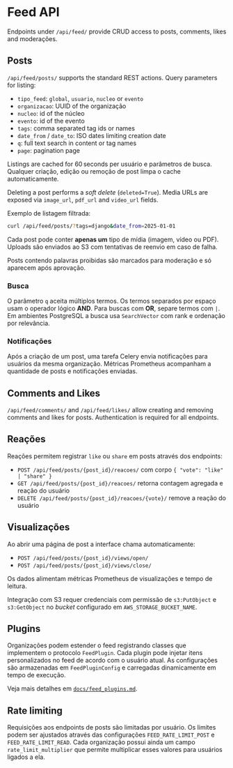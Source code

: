 # Feed API

Endpoints under `/api/feed/` provide CRUD access to posts, comments, likes and moderações.

## Posts

`/api/feed/posts/` supports the standard REST actions. Query parameters for listing:

- `tipo_feed`: `global`, `usuario`, `nucleo` or `evento`
- `organizacao`: UUID of the organização
- `nucleo`: id of the núcleo
- `evento`: id of the evento
- `tags`: comma separated tag ids or names
- `date_from` / `date_to`: ISO dates limiting creation date
- `q`: full text search in content or tag names
- `page`: pagination page

Listings are cached for 60 seconds per usuário e parâmetros de busca. Qualquer criação,
edição ou remoção de post limpa o cache automaticamente.

Deleting a post performs a *soft delete* (`deleted=True`). Media URLs are exposed via
`image_url`, `pdf_url` and `video_url` fields.

Exemplo de listagem filtrada:

```bash
curl /api/feed/posts/?tags=django&date_from=2025-01-01
```

Cada post pode conter **apenas um** tipo de mídia (imagem, vídeo ou PDF).
Uploads são enviados ao S3 com tentativas de reenvio em caso de falha.

Posts contendo palavras proibidas são marcados para moderação e só aparecem
após aprovação.

### Busca

O parâmetro `q` aceita múltiplos termos. Os termos separados por espaço usam o
operador lógico **AND**. Para buscas com **OR**, separe termos com `|`. Em
ambientes PostgreSQL a busca usa `SearchVector` com rank e ordenação por
relevância.

### Notificações

Após a criação de um post, uma tarefa Celery envia notificações para usuários da
mesma organização. Métricas Prometheus acompanham a quantidade de posts e
notificações enviadas.

## Comments and Likes

`/api/feed/comments/` and `/api/feed/likes/` allow creating and removing comments and likes
for posts. Authentication is required for all endpoints.

## Reações

Reações permitem registrar `like` ou `share` em posts através dos endpoints:

- `POST /api/feed/posts/{post_id}/reacoes/` com corpo `{ "vote": "like" | "share" }`
- `GET /api/feed/posts/{post_id}/reacoes/` retorna contagem agregada e reação do usuário
- `DELETE /api/feed/posts/{post_id}/reacoes/{vote}/` remove a reação do usuário

## Visualizações

Ao abrir uma página de post a interface chama automaticamente:

- `POST /api/feed/posts/{post_id}/views/open/`
- `POST /api/feed/posts/{post_id}/views/close/`

Os dados alimentam métricas Prometheus de visualizações e tempo de leitura.

Integração com S3 requer credenciais com permissão de `s3:PutObject` e
`s3:GetObject` no *bucket* configurado em `AWS_STORAGE_BUCKET_NAME`.

## Plugins

Organizações podem estender o feed registrando classes que implementem o
protocolo `FeedPlugin`. Cada plugin pode injetar itens personalizados no feed
de acordo com o usuário atual. As configurações são armazenadas em
`FeedPluginConfig` e carregadas dinamicamente em tempo de execução.

Veja mais detalhes em [`docs/feed_plugins.md`](../docs/feed_plugins.md).

## Rate limiting

Requisições aos endpoints de posts são limitadas por usuário. Os limites
podem ser ajustados através das configurações `FEED_RATE_LIMIT_POST` e
`FEED_RATE_LIMIT_READ`. Cada organização possui ainda um campo
`rate_limit_multiplier` que permite multiplicar esses valores para usuários
ligados a ela.
